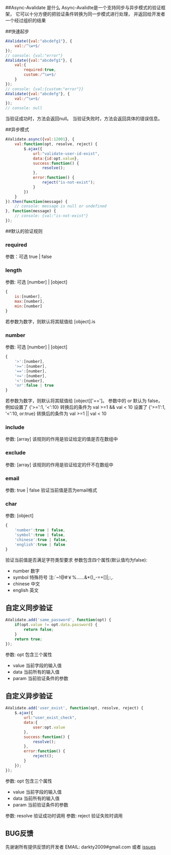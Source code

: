 ##Async-Avalidate 是什么
Async-Avalidte是一个支持同步与异步模式的验证框架，
它可以十分方便的把验证条件转换为同一步模式进行处理，
并返回给开发者一个经过组织的结果

##快速起步
```javascript
AValidate({val:"abcdefg1"}, {
    val:/^\w+$/
});
// console: {val:"error"}
AValidate({val:"abcdefg1"}, {
    val:{
        required:true,
        custom:/^\w+$/
    }
});
// console: {val:{custom:"error"}}
AValidate({val:"abcdefg"}, {
    val:/^\w+$/
});
// console: null
```
当验证成功时，方法会返回null。
当验证失败时，方法会返回具体的错误信息。

##异步模式
```javascript
AValidate.async({val:12001}, {
    val:function(opt, resolve, reject) {
        $.ajax({
            url:"validate-user-id-exist",
            data:{id:opt.value},
            success:function() {
                resolve();
            },
            error:function() {
                reject("is-not-exist");
            }
        })
    }
}).then(function(message) {
    // console: message is null or undefined
}, function(message) {
    // console: {val:"is-not-exist"}
});
```
##默认的验证规则
### required
参数：可选 true | false
### length
参数: 可选 [number] | [object]
```javascript
{
    is:[number],
    max:[number],
    min:[number]
}
```
若参数为数字，则默认将其赋值给 [object].is
### number
参数: 可选 [number] | [object]
```javascript
{
    '>':[number],
    '>=':[number],
    '==':[number],
    '<=':[number],
    '<':[number],
    'or':false | true
}
```
若参数为数字，则默认将其赋值给 [object]['==']。
参数中的 or 默认为 false，
例如设置了 {'>=':1, '<':10} 转换后的条件为 val >=1 && val < 10
设置了 {'>=1':1, '<':10, or:true} 转换后的条件为 val >=1 || val < 10
### include
参数: [array]
该规则的作用是验证给定的值是否在数组中
### exclude
参数: [array]
该规则的作用是验证给定的仠不在数组中
### email
参数: true | false
验证当前值是否为email格式
### char
参数: [object]
```javascript
{
    'number':true | false,
    'symbol':true | false,
    'chinese':true | false,
    'english':true | false
}
```
验证当前值是否满足字符类型要求
参数包含四个属性(默认值均为false):

* number    数字
* symbol    特殊符号    注:`~!@#￥%……&*()_-=+[]|;:,.
* chinese   中文
* english   英文


## 自定义同步验证
```javascript
AValidate.add('same_password', function(opt) {
    if(opt.value != opt.data.password) {
        return false;
    }
    return true;
});
```
参数: opt 包含三个属性

* value     当前字段的输入值
* data      当前所有的输入值
* param     当前验证条件的参数

## 自定义异步验证
```javascript
AValidate.add('user_exist', function(opt, resolve, reject) {
    $.ajax({
        url:"user_exist_check",
        data:{
            user:opt.value
        },
        success:function() {
            resolve();
        },
        error:function() {
            reject();
        }
    });
});
```
参数: opt 包含三个属性

* value     当前字段的输入值
* data      当前所有的输入值
* param     当前验证条件的参数

参数: resolve 验证成功时调用
参数: reject  验证失败时调用

## BUG反馈
先谢谢所有提供反馈的开发者
EMAIL: darkty2009#gmail.com
或者 [issues](https://github.com/darkty2009/async-validate/issues)